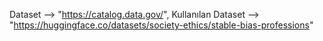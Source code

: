Dataset --> "https://catalog.data.gov/", 
Kullanılan Dataset --> "https://huggingface.co/datasets/society-ethics/stable-bias-professions"
